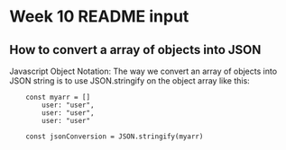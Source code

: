 # Week 10 README input

## How to convert a array of objects into JSON

Javascript Object Notation:
The way we convert an array of objects into JSON string is to use JSON.stringify on the object array like this:

        const myarr = []
            user: "user",
            user: "user",
            user: "user"
        
        const jsonConversion = JSON.stringify(myarr)

